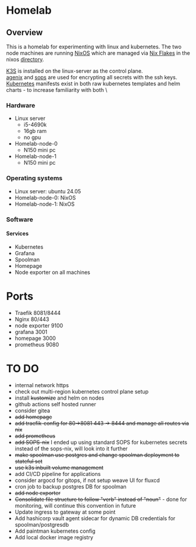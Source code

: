 # Homelab

## Overview
This is a homelab for experimenting with linux and kubernetes. The two node machines are running [NixOS](https://nixos.org/) which are managed via [Nix Flakes](https://nixos.wiki/wiki/Flakes) in the nixos [directory](nixos/).

[K3S](https://k3s.io) is installed on the linux-server as the control plane. \
[agenix](https://github.com/ryantm/agenix) and [sops]() are used for encrypting all secrets with the ssh keys. \
[Kubernetes](https://kubernetes.io/) manifests exist in both raw kubernetes templates and helm charts - to increase familiarity with both \

### Hardware
- Linux server
  - i5-4690k
  - 16gb ram
  - no gpu
- Homelab-node-0
    - N150 mini pc
- Homelab-node-1
    - N150 mini pc

### Operating systems
- Linux server: ubuntu 24.05
- Homelab-node-0: NixOS
- Homelab-node-1: NixOS

### Software
#### Services
- Kubernetes
- Grafana
- Spoolman
- Homepage
- Node exporter on all machines


# Ports
  - Traefik 8081/8444
  - Nginx 80/443
  - node exporter 9100
  - grafana 3001
  - homepage 3000
  - prometheus 9080


# TO DO
- internal network https
- check out multi-region kubernetes control plane setup
- install ~~kustomize~~ and helm on nodes
- github actions self hosted runner
- consider gitea
- ~~add homepage~~
- ~~add traefik-config for 80->8081 443 -> 8444 and manage all routes via nix~~
- ~~add prometheus~~
- ~~add SOPS-nix~~ I ended up using standard SOPS for kubernetes secrets instead of the sops-nix, will look into it further
- ~~make spoolman use postgres and change spoolman deployment to stateful set~~
- ~~use k3s inbuilt volume management~~
- add CI/CD pipeline for applications
- consider argocd for gitops, if not setup weave UI for fluxcd
- cron job to backup postgres DB for spoolman
- ~~add node exporter~~
- ~~Consolidate file structure to follow "verb" instead of "noun"~~ - done for monitoring, will continue this convention in future
- Update ingress to gateway at some point
- Add hashicorp vault agent sidecar for dynamic DB credentials for spoolman/postgresdb
- Add paintman kubernetes config
- Add local docker image registry